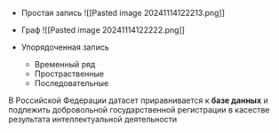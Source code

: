 - Простая запись
![[Pasted image 20241114122213.png]]

- Граф
![[Pasted image 20241114122222.png]]

- Упорядоченная запись
	- Временный ряд
	- Простраственные
	- Последовательные


В Российской Федерации датасет приравнивается к **базе данных** и подлежить добровольной государственной регистрации в касестве результата интеллектуальной деятельности

